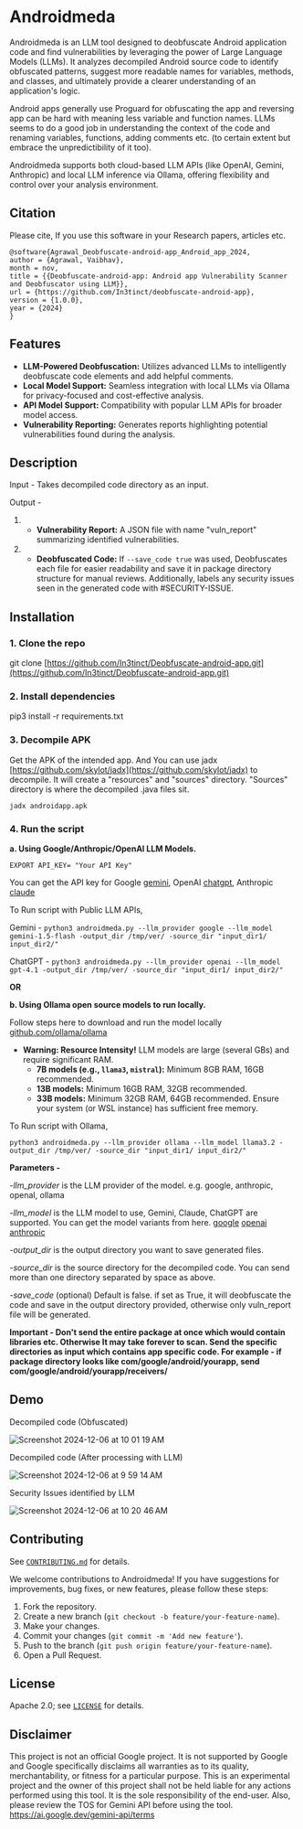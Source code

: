 # Androidmeda

Androidmeda is an LLM tool designed to deobfuscate Android application code and find vulnerabilities by leveraging the power of Large Language Models (LLMs). It analyzes decompiled Android source code to identify obfuscated patterns, suggest more readable names for variables, methods, and classes, and ultimately provide a clearer understanding of an application's logic. 

Android apps generally use Proguard for obfuscating the app and reversing app can be hard with meaning less variable and function names. LLMs seems to do a good job in understanding the context of the code and renaming variables, functions, adding comments etc. (to certain extent but embrace the unpredictibility of it too).

Androidmeda supports both cloud-based LLM APIs (like OpenAI, Gemini, Anthropic) and local LLM inference via Ollama, offering flexibility and control over your analysis environment.

## Citation
Please cite, If you use this software in your Research papers, articles etc.

```
@software{Agrawal_Deobfuscate-android-app_Android_app_2024,
author = {Agrawal, Vaibhav},
month = nov,
title = {{Deobfuscate-android-app: Android app Vulnerability Scanner and Deobfuscator using LLM}},
url = {https://github.com/In3tinct/deobfuscate-android-app},
version = {1.0.0},
year = {2024}
}
```

## Features

* **LLM-Powered Deobfuscation:** Utilizes advanced LLMs to intelligently deobfuscate code elements and add helpful comments. 
* **Local Model Support:** Seamless integration with local LLMs via Ollama for privacy-focused and cost-effective analysis.
* **API Model Support:** Compatibility with popular LLM APIs for broader model access.
* **Vulnerability Reporting:** Generates reports highlighting potential vulnerabilities found during the analysis.

## Description

Input - Takes decompiled code directory as an input.

Output -

1) * **Vulnerability Report:** A JSON file with name "vuln_report" summarizing identified vulnerabilities.
2) * **Deobfuscated Code:** If `--save_code true` was used, Deobfuscates each file for easier readability and save it in package directory structure for manual reviews. Additionally, labels any security issues seen in the generated code with #SECURITY-ISSUE.

## Installation

### 1. Clone the repo

git clone [https://github.com/In3tinct/Deobfuscate-android-app.git](https://github.com/In3tinct/Deobfuscate-android-app.git)

### 2. Install dependencies 

pip3 install -r requirements.txt

### 3. Decompile APK

Get the APK of the intended app. And You can use jadx [https://github.com/skylot/jadx](https://github.com/skylot/jadx) to decompile.
It will create a "resources" and "sources" directory. "Sources" directory is where the decompiled .java files sit.

`jadx androidapp.apk`

### 4. Run the script 

**a. Using Google/Anthropic/OpenAI LLM Models.**

`EXPORT API_KEY= "Your API Key"`

You can get the API key for Google [gemini](https://ai.google.dev/), OpenAI [chatgpt](https://platform.openai.com/settings/organization/api-keys), Anthropic [claude](https://console.anthropic.com/settings/keys)

To Run script with Public LLM APIs, 

Gemini - `python3 androidmeda.py --llm_provider google --llm_model gemini-1.5-flash -output_dir /tmp/ver/ -source_dir "input_dir1/ input_dir2/"`

ChatGPT - `python3 androidmeda.py --llm_provider openai --llm_model gpt-4.1 -output_dir /tmp/ver/ -source_dir "input_dir1/ input_dir2/"`

**OR**

**b. Using Ollama open source models to run locally.**

Follow steps here to download and run the model locally [github.com/ollama/ollama](https://github.com/ollama/ollama) 

* **Warning: Resource Intensity!** LLM models are large (several GBs) and require significant RAM.
  * **7B models (e.g., `llama3`, `mistral`):** Minimum 8GB RAM, 16GB recommended.
  * **13B models:** Minimum 16GB RAM, 32GB recommended.
  * **33B models:** Minimum 32GB RAM, 64GB recommended.
  Ensure your system (or WSL instance) has sufficient free memory.

To Run script with Ollama, 

`python3 androidmeda.py --llm_provider ollama --llm_model llama3.2 -output_dir /tmp/ver/ -source_dir "input_dir1/ input_dir2/"`

**Parameters -** 

*-llm_provider* is the LLM provider of the model. e.g. google, anthropic, openaI, ollama 

*-llm_model* is the LLM model to use, Gemini, Claude, ChatGPT are supported. You can get the model variants from here. 
[google](https://ai.google.dev/gemini-api/docs/models/gemini#model-variations)
[openai](https://docs.anthropic.com/en/docs/about-claude/models/overview#model-names)
[anthropic](https://platform.openai.com/docs/models/)

*-output_dir* is the output directory you want to save generated files.

*-source_dir* is the source directory for the decompiled code. You can send more than one directory separated by space as above.

*-save_code* (optional) Default is false. if set as True, it will deobfuscate the code and save in the output directory provided, otherwise only vuln_report file will be generated.

**Important - Don't send the entire package at once which would contain libraries etc. Otherwise It may take forever to scan. Send the specific directories as input which contains app specific code. For example - if package directory looks like com/google/android/yourapp, send com/google/android/yourapp/receivers/**

## Demo

Decompiled code (Obfuscated)

![Screenshot 2024-12-06 at 10 01 19 AM](https://github.com/user-attachments/assets/37cd1454-6187-4027-8b34-1546fc9921b9)

Decompiled code (After processing with LLM)

![Screenshot 2024-12-06 at 9 59 14 AM](https://github.com/user-attachments/assets/a9c8d34d-3a24-4f64-819a-b908a8dc815f)

Security Issues identified by LLM

![Screenshot 2024-12-06 at 10 20 46 AM](https://github.com/user-attachments/assets/bba67dd9-69e8-4323-b696-203a232a33cd)

## Contributing

See [`CONTRIBUTING.md`](docs/CONTRIBUTING.md) for details.

We welcome contributions to Androidmeda! If you have suggestions for improvements, bug fixes, or new features, please follow these steps:

1.  Fork the repository.
2.  Create a new branch (`git checkout -b feature/your-feature-name`).
3.  Make your changes.
4.  Commit your changes (`git commit -m 'Add new feature'`).
5.  Push to the branch (`git push origin feature/your-feature-name`).
6.  Open a Pull Request.

## License

Apache 2.0; see [`LICENSE`](LICENSE) for details.

## Disclaimer

This project is not an official Google project. It is not supported by
Google and Google specifically disclaims all warranties as to its quality,
merchantability, or fitness for a particular purpose. 
This is an experimental project and the owner of this project shall not be held liable for any actions performed using this tool. It is the sole responsibility of the end-user.
Also, please review the TOS for Gemini API before using the tool. https://ai.google.dev/gemini-api/terms
